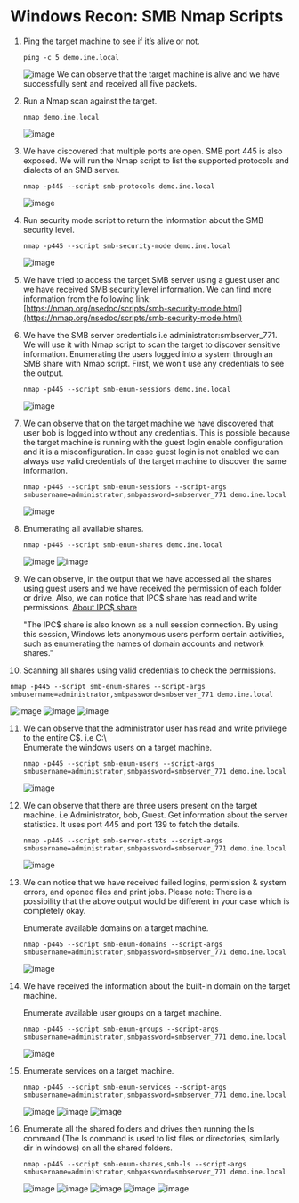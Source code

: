# Windows Recon: SMB Nmap Scripts
1. Ping the target machine to see if it’s alive or not.
   ```
   ping -c 5 demo.ine.local
   ```
   ![image](https://github.com/user-attachments/assets/53f8ae4e-9cee-4852-90d2-cfc0261bb0ec)
   We can observe that the target machine is alive and we have successfully sent and received all five packets.

2. Run a Nmap scan against the target.
   ```
   nmap demo.ine.local
   ```
   ![image](https://github.com/user-attachments/assets/82bfa8f5-cc97-42a9-a0e2-279e92504156)

3. We have discovered that multiple ports are open. SMB port 445 is also exposed. We will run the Nmap script to list the supported protocols and dialects of an SMB server.
   ```
   nmap -p445 --script smb-protocols demo.ine.local
   ```
   ![image](https://github.com/user-attachments/assets/faa612f7-1907-4a56-ba1c-a1195481355e)

4. Run security mode script to return the information about the SMB security level.
   ```
   nmap -p445 --script smb-security-mode demo.ine.local
   ```
   ![image](https://github.com/user-attachments/assets/cfc08ce8-23c6-4939-b2b5-741c4c7069de)

5. We have tried to access the target SMB server using a guest user and we have received SMB security level information. We can find more information from the following link: [https://nmap.org/nsedoc/scripts/smb-security-mode.html](https://nmap.org/nsedoc/scripts/smb-security-mode.html)

6. We have the SMB server credentials i.e administrator:smbserver_771. We will use it with Nmap script to scan the target to discover sensitive information. Enumerating the users logged into a system through an SMB share with Nmap script. First, we won’t use any credentials to see the output.
   ```
   nmap -p445 --script smb-enum-sessions demo.ine.local
   ```
   ![image](https://github.com/user-attachments/assets/32345913-74b9-4655-9593-f61540abab69)

7. We can observe that on the target machine we have discovered that user bob is logged into without any credentials. This is possible because the target machine is running with the guest login enable configuration and it is a misconfiguration. In case guest login is not enabled we can always use valid credentials of the target machine to discover the same information.
   ```
   nmap -p445 --script smb-enum-sessions --script-args smbusername=administrator,smbpassword=smbserver_771 demo.ine.local
   ```
   ![image](https://github.com/user-attachments/assets/0060c573-40b0-4289-a1de-8b1aa198fba0)

8. Enumerating all available shares.
   ```
   nmap -p445 --script smb-enum-shares demo.ine.local
   ```
   ![image](https://github.com/user-attachments/assets/67fafb52-d363-4b93-8293-764ca7ef5ccd)
   ![image](https://github.com/user-attachments/assets/ad9fa67b-c259-4e21-baef-80fc434f7848)

9. We can observe, in the output that we have accessed all the shares using guest users and we have received the permission of each folder or drive. Also, we can notice that IPC$ share has read and write permissions. [About IPC$ share](https://docs.microsoft.com/en-us/troubleshoot/windows-server/networking/inter-process-communication-share-null-session)

   "The IPC$ share is also known as a null session connection. By using this session, Windows lets anonymous users perform certain activities, such as enumerating the names of domain accounts and network shares."

10. Scanning all shares using valid credentials to check the permissions.
   ```
   nmap -p445 --script smb-enum-shares --script-args smbusername=administrator,smbpassword=smbserver_771 demo.ine.local
   ```
   ![image](https://github.com/user-attachments/assets/9b952d2a-de91-4603-9513-2ff6b9a72739)
   ![image](https://github.com/user-attachments/assets/a9c3b201-9992-4d74-8b29-328fd856e80d)
   ![image](https://github.com/user-attachments/assets/0bbcde34-8fd5-4a87-82e7-9e71062ff188)

11. We can observe that the administrator user has read and write privilege to the entire C$. i.e C:\ <br />
    Enumerate the windows users on a target machine.
    ```
    nmap -p445 --script smb-enum-users --script-args smbusername=administrator,smbpassword=smbserver_771 demo.ine.local
    ```
    ![image](https://github.com/user-attachments/assets/ec5f2963-0729-490e-b8bd-de56a0a06653)

12. We can observe that there are three users present on the target machine. i.e Administrator, bob, Guest.
    Get information about the server statistics. It uses port 445 and port 139 to fetch the details.
    ```
    nmap -p445 --script smb-server-stats --script-args smbusername=administrator,smbpassword=smbserver_771 demo.ine.local
    ```
    ![image](https://github.com/user-attachments/assets/51a66c13-f1d9-4635-863b-85758b95bcbd)

13. We can notice that we have received failed logins, permission & system errors, and opened files and print jobs.
    Please note: There is a possibility that the above output would be different in your case which is completely okay.
    
    Enumerate available domains on a target machine.
    ```
    nmap -p445 --script smb-enum-domains --script-args smbusername=administrator,smbpassword=smbserver_771 demo.ine.local
    ```
    ![image](https://github.com/user-attachments/assets/8f0b6e53-5346-4c6c-83a3-dd41af844990)

14. We have received the information about the built-in domain on the target machine.
    
    Enumerate available user groups on a target machine.
    ```
    nmap -p445 --script smb-enum-groups --script-args smbusername=administrator,smbpassword=smbserver_771 demo.ine.local
    ```
    ![image](https://github.com/user-attachments/assets/01c2e314-401a-4d1d-ac64-21fed92245bc)

15. Enumerate services on a target machine.
    ```
    nmap -p445 --script smb-enum-services --script-args smbusername=administrator,smbpassword=smbserver_771 demo.ine.local
    ```
    ![image](https://github.com/user-attachments/assets/dc87f55a-2fd2-4176-ab04-958ed741a610)
    ![image](https://github.com/user-attachments/assets/7e8081d6-bf58-4499-8f0b-dac32b57a3be)
    ![image](https://github.com/user-attachments/assets/8f56fe2b-7ff7-4fd5-892f-ffaf1bc93f40)

16. Enumerate all the shared folders and drives then running the ls command (The ls command is used to list files or directories, similarly dir in windows) on all the shared folders.
    ```
    nmap -p445 --script smb-enum-shares,smb-ls --script-args smbusername=administrator,smbpassword=smbserver_771 demo.ine.local
    ```
    ![image](https://github.com/user-attachments/assets/e5bd9b85-bf15-4fbd-96dd-b8a01639dcee)
    ![image](https://github.com/user-attachments/assets/6cb915f0-ad1b-438a-b07f-eeec78c0fee7)
    ![image](https://github.com/user-attachments/assets/7d7260ab-e7d0-4e69-b666-dbdbda359778)
    ![image](https://github.com/user-attachments/assets/abb1a8b6-3a50-4ff8-af5a-4520eafb8b53)
    ![image](https://github.com/user-attachments/assets/09cfddf3-4c53-4d6b-95f2-fffb0d88fb25)






